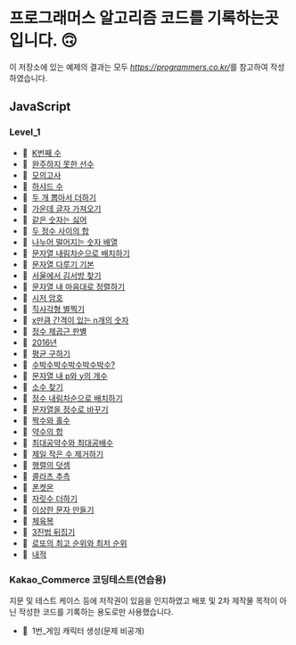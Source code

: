 # 프로그래머스 알고리즘 코드를 기록하는곳입니다. 🙃

이 저장소에 있는 예제의 결과는 모두 <cite>https://programmers.co.kr/</cite>를 참고하여 작성하였습니다.

## JavaScript

### Level_1

- 📌 &nbsp;[K번째 수](https://programmers.co.kr/learn/courses/30/lessons/42748)
- 📌 &nbsp;[완주하지 못한 선수](https://programmers.co.kr/learn/courses/30/lessons/42576)
- 📌 &nbsp;[모의고사](https://programmers.co.kr/learn/courses/30/lessons/42840)
- 📌 &nbsp;[하샤드 수](https://programmers.co.kr/skill_checks/235745)
- 📌 &nbsp;[두 개 뽑아서 더하기](https://programmers.co.kr/learn/courses/30/lessons/68644)
- 📌 &nbsp;[가운데 글자 가져오기](https://programmers.co.kr/learn/courses/30/lessons/12903)
- 📌 &nbsp;[같은 숫자는 싫어](https://programmers.co.kr/learn/courses/30/lessons/12906)
- 📌 &nbsp;[두 정수 사이의 합](https://programmers.co.kr/learn/courses/30/lessons/12912)
- 📌 &nbsp;[나누어 떨어지는 숫자 배열](https://programmers.co.kr/learn/courses/30/lessons/12910)
- 📌 &nbsp;[문자열 내림차순으로 배치하기](https://programmers.co.kr/learn/courses/30/lessons/12917)
- 📌 &nbsp;[문자열 다루기 기본](https://programmers.co.kr/learn/courses/30/lessons/12918)
- 📌 &nbsp;[서울에서 김서방 찾기](https://programmers.co.kr/learn/courses/30/lessons/12919)
- 📌 &nbsp;[문자열 내 마음대로 정렬하기](https://programmers.co.kr/learn/courses/30/lessons/12915)
- 📌 &nbsp;[시저 암호](https://programmers.co.kr/learn/courses/30/lessons/12926)
- 📌 &nbsp;[직사각형 별찍기](https://programmers.co.kr/learn/courses/30/lessons/12969)
- 📌 &nbsp;[x만큼 간격이 있는 n개의 숫자](https://programmers.co.kr/learn/courses/30/lessons/12954)
- 📌 &nbsp;[정수 제곱근 판별](https://programmers.co.kr/learn/courses/30/lessons/12934)
- 📌 &nbsp;[2016년](https://programmers.co.kr/learn/courses/30/lessons/12901)
- 📌 &nbsp;[평균 구하기](https://programmers.co.kr/learn/courses/30/lessons/12944)
- 📌 &nbsp;[수박수박수박수박수박수?](https://programmers.co.kr/learn/courses/30/lessons/12922)
- 📌 &nbsp;[문자열 내 p와 y의 개수](https://programmers.co.kr/learn/courses/30/lessons/12916)
- 📌 &nbsp;[소수 찾기](https://programmers.co.kr/learn/courses/30/lessons/12921)
- 📌 &nbsp;[정수 내림차순으로 배치하기](https://programmers.co.kr/learn/courses/30/lessons/12933)
- 📌 &nbsp;[문자열을 정수로 바꾸기](https://programmers.co.kr/learn/courses/30/lessons/12925)
- 📌 &nbsp;[짝수와 홀수](https://programmers.co.kr/learn/courses/30/lessons/12937)
- 📌 &nbsp;[약수의 합](https://programmers.co.kr/learn/courses/30/lessons/12928)
- 📌 &nbsp;[최대공약수와 최대공배수](https://programmers.co.kr/learn/courses/30/lessons/12940)
- 📌 &nbsp;[제일 작은 수 제거하기](https://programmers.co.kr/learn/courses/30/lessons/12935)
- 📌 &nbsp;[행렬의 덧셈](https://programmers.co.kr/learn/courses/30/lessons/12950)
- 📌 &nbsp;[콜라츠 추측](https://programmers.co.kr/learn/courses/30/lessons/12943)
- 📌 &nbsp;[폰켓몬](https://programmers.co.kr/learn/courses/30/lessons/1845)
- 📌 &nbsp;[자릿수 더하기](https://programmers.co.kr/learn/courses/30/lessons/12931)
- 📌 &nbsp;[이상한 문자 만들기](https://programmers.co.kr/learn/courses/30/lessons/12930)
- 📌 &nbsp;[체육복](https://programmers.co.kr/learn/courses/30/lessons/42862)
- 📌 &nbsp;[3진법 뒤집기](https://programmers.co.kr/learn/courses/30/lessons/68935)
- 📌 &nbsp;[로또의 최고 순위와 최저 순위](https://programmers.co.kr/learn/courses/30/lessons/77484)
- 📌 &nbsp;[내적](https://programmers.co.kr/learn/courses/30/lessons/70128)

### Kakao_Commerce 코딩테스트(연습용)

지문 및 테스트 케이스 등에 저작권이 있음을 인지하였고 배포 및 2차 제작물 목적이 아닌 작성한 코드를 기록하는 용도로만 사용했습니다.

- 📌 &nbsp;1번\_게임 캐릭터 생성(문제 비공개)
